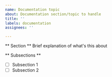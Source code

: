 ```yaml
---
name: Documentation topic
about: Documentation section/topic to handle
title: ''
labels: documentation
assignees: ''

---
```


** Section **
Brief explanation of what's this about

** Subsections **
- [ ] Subsection 1
- [ ] Subsection 2
